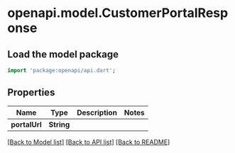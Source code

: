# openapi.model.CustomerPortalResponse

## Load the model package
```dart
import 'package:openapi/api.dart';
```

## Properties
Name | Type | Description | Notes
------------ | ------------- | ------------- | -------------
**portalUrl** | **String** |  | 

[[Back to Model list]](../README.md#documentation-for-models) [[Back to API list]](../README.md#documentation-for-api-endpoints) [[Back to README]](../README.md)


